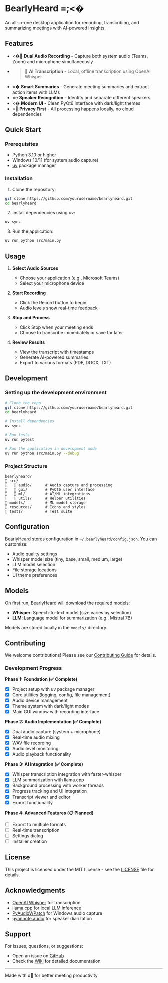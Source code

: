 # BearlyHeard =;<�

An all-in-one desktop application for recording, transcribing, and summarizing meetings with AI-powered insights.

## Features

- <� **Dual Audio Recording** - Capture both system audio (Teams, Zoom) and microphone simultaneously
- > **AI Transcription** - Local, offline transcription using OpenAI Whisper
- =� **Smart Summaries** - Generate meeting summaries and extract action items with LLMs
- =e **Speaker Recognition** - Identify and separate different speakers
- <� **Modern UI** - Clean PyQt6 interface with dark/light themes
- = **Privacy First** - All processing happens locally, no cloud dependencies

## Quick Start

### Prerequisites
- Python 3.10 or higher
- Windows 10/11 (for system audio capture)
- [uv](https://github.com/astral-sh/uv) package manager

### Installation

1. Clone the repository:
```bash
git clone https://github.com/yourusername/bearlyheard.git
cd bearlyheard
```

2. Install dependencies using uv:
```bash
uv sync
```

3. Run the application:
```bash
uv run python src/main.py
```

## Usage

1. **Select Audio Sources**
   - Choose your application (e.g., Microsoft Teams)
   - Select your microphone device

2. **Start Recording**
   - Click the Record button to begin
   - Audio levels show real-time feedback

3. **Stop and Process**
   - Click Stop when your meeting ends
   - Choose to transcribe immediately or save for later

4. **Review Results**
   - View the transcript with timestamps
   - Generate AI-powered summaries
   - Export to various formats (PDF, DOCX, TXT)

## Development

### Setting up the development environment

```bash
# Clone the repo
git clone https://github.com/yourusername/bearlyheard.git
cd bearlyheard

# Install dependencies
uv sync

# Run tests
uv run pytest

# Run the application in development mode
uv run python src/main.py --debug
```

### Project Structure

```
bearlyheard/
   src/
      audio/      # Audio capture and processing
      gui/        # PyQt6 user interface
      ml/         # AI/ML integrations
      utils/      # Helper utilities
   models/         # ML model storage
   resources/      # Icons and styles
   tests/          # Test suite
```

## Configuration

BearlyHeard stores configuration in `~/.bearlyheard/config.json`. You can customize:

- Audio quality settings
- Whisper model size (tiny, base, small, medium, large)
- LLM model selection
- File storage locations
- UI theme preferences

## Models

On first run, BearlyHeard will download the required models:

- **Whisper**: Speech-to-text model (size varies by selection)
- **LLM**: Language model for summarization (e.g., Mistral 7B)

Models are stored locally in the `models/` directory.

## Contributing

We welcome contributions! Please see our [Contributing Guide](CONTRIBUTING.md) for details.

### Development Progress

**Phase 1: Foundation (✅ Complete)**
- [x] Project setup with uv package manager
- [x] Core utilities (logging, config, file management)
- [x] Audio device management
- [x] Theme system with dark/light modes
- [x] Main GUI window with recording interface

**Phase 2: Audio Implementation (✅ Complete)**
- [x] Dual audio capture (system + microphone)
- [x] Real-time audio mixing
- [x] WAV file recording
- [x] Audio level monitoring
- [x] Audio playback functionality

**Phase 3: AI Integration (✅ Complete)**
- [x] Whisper transcription integration with faster-whisper
- [x] LLM summarization with llama.cpp
- [x] Background processing with worker threads
- [x] Progress tracking and UI integration
- [x] Transcript viewer and editor
- [x] Export functionality

**Phase 4: Advanced Features (📋 Planned)**
- [ ] Export to multiple formats
- [ ] Real-time transcription
- [ ] Settings dialog
- [ ] Installer creation

## License

This project is licensed under the MIT License - see the [LICENSE](LICENSE) file for details.

## Acknowledgments

- [OpenAI Whisper](https://github.com/openai/whisper) for transcription
- [llama.cpp](https://github.com/ggerganov/llama.cpp) for local LLM inference
- [PyAudioWPatch](https://github.com/s0d3s/PyAudioWPatch) for Windows audio capture
- [pyannote.audio](https://github.com/pyannote/pyannote-audio) for speaker diarization

## Support

For issues, questions, or suggestions:
- Open an issue on [GitHub](https://github.com/yourusername/bearlyheard/issues)
- Check the [Wiki](https://github.com/yourusername/bearlyheard/wiki) for detailed documentation

---

Made with d for better meeting productivity